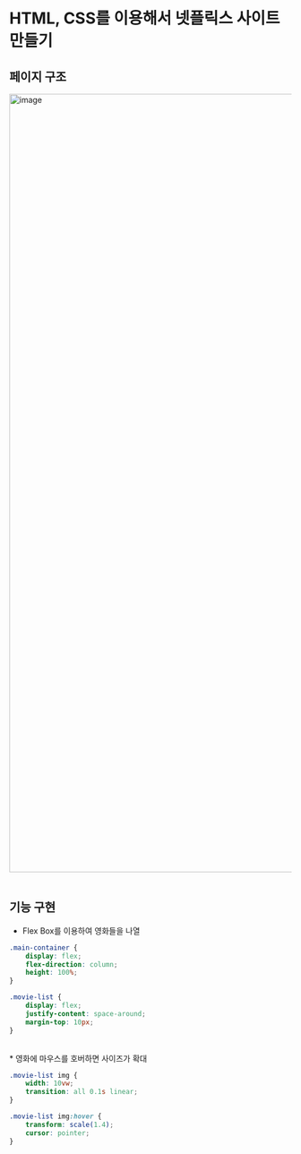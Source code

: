 # HTML, CSS를 이용해서 넷플릭스 사이트 만들기

## 페이지 구조
<img width="1390" alt="image" src="https://github.com/geon8692/html-css-netflix/assets/63420948/d900a6b0-0534-4ce2-b42c-9404e26a005a">
 
<br/>
<br/>

## 기능 구현
* Flex Box를 이용하여 영화들을 나열

```css
.main-container {
    display: flex;
    flex-direction: column;
    height: 100%;
}

.movie-list {
    display: flex;
    justify-content: space-around;
    margin-top: 10px;
}
```
<br/>
* 영화에 마우스를 호버하면 사이즈가 확대

```css
.movie-list img {
    width: 10vw;
    transition: all 0.1s linear;
}

.movie-list img:hover {
    transform: scale(1.4);
    cursor: pointer;
}
```
